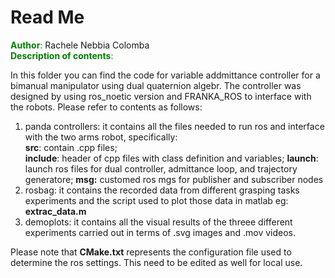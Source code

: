# Read Me
<font color="green">**Author**:</font>  Rachele Nebbia Colomba  
<font color="green">**Description of contents**:</font> 

In this folder you can find the code for variable addmittance controller for a bimanual manipulator using dual quaternion algebr.
The controller was designed by using ros_noetic version and FRANKA_ROS to interface with the robots.
Please refer to contents as follows:
1. panda controllers:
it contains all the files needed to run ros and interface with the two arms robot, specifically:  
**src**: contain .cpp files;  
**include**: header of cpp files with class definition and variables;
**launch**: launch ros files for dual controller, admittance loop, and trajectory generatore; 
**msg:** customed ros mgs for publisher and subscriber nodes  
3. rosbag: it contains the recorded data from different grasping tasks experiments and the script used to plot those data in matlab eg:  
**extrac_data.m**  
4. demoplots: it contains all the visual results of the threee different experiments carried out in terms of .svg images and .mov videos.

Please note that **CMake.txt** represents the configuration file used to determine the ros settings.
This need to be edited as well for local use. 
